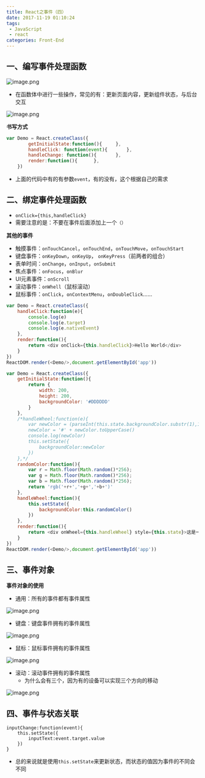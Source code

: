 ```yaml
---
title: React之事件（四）
date: 2017-11-19 01:10:24
tags: 
 - JavaScript
 - react
categories: Front-End
---
```


一、编写事件处理函数
---

![image.png](http://upload-images.jianshu.io/upload_images/1480597-f2421cc3f2723b77.png?imageMogr2/auto-orient/strip%7CimageView2/2/w/1240)

- 在函数体中进行一些操作，常见的有：更新页面内容，更新组件状态，与后台交互

![image.png](http://upload-images.jianshu.io/upload_images/1480597-269c34a011f83c1a.png?imageMogr2/auto-orient/strip%7CimageView2/2/w/1240)


**书写方式**

```javascript
var Demo = React.createClass({
		getInitialState:function(){		},
		handleClick: function(event){		},
		handleChange: function(){		},
		render:function(){		},
	})
```

- 上面的代码中有的有参数`event`，有的没有，这个根据自己的需求

二、绑定事件处理函数
---

- `onClick={this,handleClick}`
- 需要注意的是：不要在事件后面添加上一个`（）`

**其他的事件**

- 触摸事件：`onTouchCancel`，`onTouchEnd`，`onTouchMove`，`onTouchStart`
- 键盘事件：`onKeyDown`，`onKeyUp`， `onKeyPress`（前两者的组合）
- 表单时间：`onChange`，`onInput`，`onSubmit`
- 焦点事件：`onFocus`，`onBlur`
- UI元素事件：`onScroll`
- 滚动事件：`onWhell`（鼠标滚动）
- 鼠标事件：`onClick`，`onContextMenu`，`onDoubleClick`…...

```javascript
var Demo = React.createClass({
    handleClick:function(e){
        console.log(e)
        console.log(e.target)
        console.log(e.nativeEvent)
    },
    render:function(){
        return <div onClick={this.handleClick}>Hello World</div>
    }
})
ReactDOM.render(<Demo/>,document.getElementById('app'))
```

```javascript
var Demo = React.createClass({
    getInitialState:function(){
        return {
            width: 200,
            height: 200,
            backgroundColor: '#DDDDDD'
        }
    },
    /*handleWheel:function(e){
        var newColor = (parseInt(this.state.backgroundColor.substr(1),16) + e.deltaY).toString(16)
        newColor = '#' + newColor.toUpperCase()
        console.log(newColor)
        this.setState({
            backgroundColor:newColor
        })
    },*/
    randomColor:function(){
        var r = Math.floor(Math.random()*256);
        var g = Math.floor(Math.random()*256);
        var b = Math.floor(Math.random()*256);
        return 'rgb('+r+','+g+','+b+')'
    },
    handleWheel:function(){
        this.setState({
            backgroundColor:this.randomColor()
        })
    },
    render:function(){
        return <div onWheel={this.handleWheel} style={this.state}>这是一个案例，鼠标滚动实现背景颜色的变化</div>
    }
})
ReactDOM.render(<Demo/>,document.getElementById('app'))
```
三、事件对象
---

**事件对象的使用**

- 通用：所有的事件都有事件属性

![image.png](http://upload-images.jianshu.io/upload_images/1480597-321747a6085cf459.png?imageMogr2/auto-orient/strip%7CimageView2/2/w/1240)


- 键盘：键盘事件拥有的事件属性

![image.png](http://upload-images.jianshu.io/upload_images/1480597-96f7e6afef18b063.png?imageMogr2/auto-orient/strip%7CimageView2/2/w/1240)

- 鼠标：鼠标事件拥有的事件属性

![image.png](http://upload-images.jianshu.io/upload_images/1480597-7d4749b26ef496d5.png?imageMogr2/auto-orient/strip%7CimageView2/2/w/1240)

- 滚动：滚动事件拥有的事件属性
  - 为什么会有三个，因为有的设备可以实现三个方向的移动
  
![image.png](http://upload-images.jianshu.io/upload_images/1480597-10a91549777446a6.png?imageMogr2/auto-orient/strip%7CimageView2/2/w/1240)

四、事件与状态关联
---

```javascipt
inputChange:function(event){
    this.setState({
    	inputText:event.target.value
    })
}
```

- 总的来说就是使用`this.setState`来更新状态，而状态的值因为事件的不同会不同
